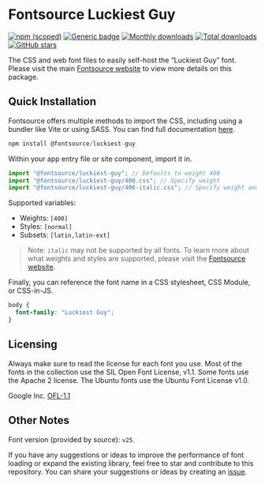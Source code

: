 # Fontsource Luckiest Guy

[![npm (scoped)](https://img.shields.io/npm/v/@fontsource/luckiest-guy?color=brightgreen)](https://www.npmjs.com/package/@fontsource/luckiest-guy) [![Generic badge](https://img.shields.io/badge/fontsource-passing-brightgreen)](https://github.com/fontsource/fontsource) [![Monthly downloads](https://badgen.net/npm/dm/@fontsource/luckiest-guy)](https://github.com/fontsource/fontsource) [![Total downloads](https://badgen.net/npm/dt/@fontsource/luckiest-guy)](https://github.com/fontsource/fontsource) [![GitHub stars](https://img.shields.io/github/stars/fontsource/fontsource.svg?style=social&label=Star)](https://github.com/fontsource/fontsource/stargazers)

The CSS and web font files to easily self-host the “Luckiest Guy” font. Please visit the main [Fontsource website](https://fontsource.org/fonts/luckiest-guy) to view more details on this package.

## Quick Installation

Fontsource offers multiple methods to import the CSS, including using a bundler like Vite or using SASS. You can find full documentation [here](https://fontsource.org/docs/getting-started/introduction).

```javascript
npm install @fontsource/luckiest-guy
```

Within your app entry file or site component, import it in.

```javascript
import "@fontsource/luckiest-guy"; // Defaults to weight 400
import "@fontsource/luckiest-guy/400.css"; // Specify weight
import "@fontsource/luckiest-guy/400-italic.css"; // Specify weight and style
```

Supported variables:
- Weights: `[400]`
- Styles: `[normal]`
- Subsets: `[latin,latin-ext]`

> Note: `italic` may not be supported by all fonts. To learn more about what weights and styles are supported, please visit the [Fontsource website](https://fontsource.org/fonts/luckiest-guy).

Finally, you can reference the font name in a CSS stylesheet, CSS Module, or CSS-in-JS.

```css
body {
  font-family: "Luckiest Guy";
}
```

## Licensing
Always make sure to read the license for each font you use. Most of the fonts in the collection use the SIL Open Font License, v1.1. Some fonts use the Apache 2 license. The Ubuntu fonts use the Ubuntu Font License v1.0.

Google Inc.
[OFL-1.1](http://scripts.sil.org/OFL)

## Other Notes
Font version (provided by source): `v25`.

If you have any suggestions or ideas to improve the performance of font loading or expand the existing library, feel free to star and contribute to this repository. You can share your suggestions or ideas by creating an [issue](https://github.com/fontsource/fontsource/issues).